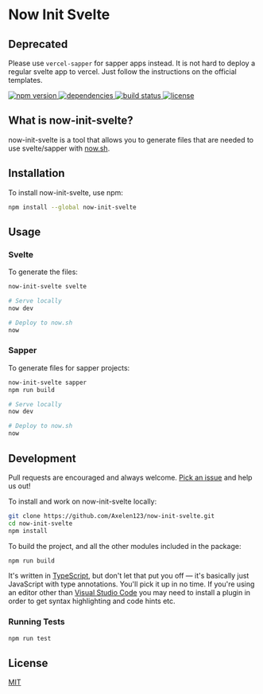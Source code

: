 # Now Init Svelte
## Deprecated
Please use `vercel-sapper` for sapper apps instead. It is not hard to deploy a regular svelte app to vercel. Just follow the instructions on the official templates.

<p>
  <a href="https://www.npmjs.com/package/now-init-svelte">
    <img src="https://img.shields.io/npm/v/now-init-svelte.svg" alt="npm version">
  </a>

  <a href="https://david-dm.org/Axelen123/now-init-svelte">
    <img src="https://david-dm.org/Axelen123/now-init-svelte.svg" alt="dependencies">
  </a>

  <a href="https://travis-ci.org/Axelen123/now-init-svelte">
    <img src="https://api.travis-ci.org/Axelen123/now-init-svelte.svg?branch=master"
         alt="build status">
  </a>

  <a href="https://github.com/Axelen123/now-init-svelte/blob/master/LICENSE">
    <img src="https://img.shields.io/npm/l/now-init-svelte.svg?registry_uri=https%3A%2F%2Fregistry.npmjs.com" alt="license">
  </a>
</p>


## What is now-init-svelte?

now-init-svelte is a tool that allows you to generate files that are needed to use svelte/sapper with [now.sh](https://now.sh).

## Installation

To install now-init-svelte, use npm:
```sh
npm install --global now-init-svelte
```

## Usage

### Svelte

To generate the files:
```sh
now-init-svelte svelte

# Serve locally
now dev

# Deploy to now.sh
now
```

### Sapper

To generate files for sapper projects:
```sh
now-init-svelte sapper
npm run build

# Serve locally
now dev

# Deploy to now.sh
now
```

## Development

Pull requests are encouraged and always welcome. [Pick an issue](https://github.com/Axelen123/now-init-svelte/issues?q=is%3Aissue+is%3Aopen+sort%3Aupdated-desc) and help us out!

To install and work on now-init-svelte locally:

```bash
git clone https://github.com/Axelen123/now-init-svelte.git
cd now-init-svelte
npm install
```

To build the project, and all the other modules included in the package:

```bash
npm run build
```

It's written in [TypeScript](https://www.typescriptlang.org/), but don't let that put you off — it's basically just JavaScript with type annotations. You'll pick it up in no time. If you're using an editor other than [Visual Studio Code](https://code.visualstudio.com/) you may need to install a plugin in order to get syntax highlighting and code hints etc.


### Running Tests

```bash
npm run test
```

## License

[MIT](LICENSE)
